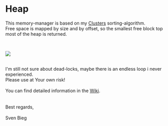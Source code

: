 <h1>Heap</h1>

<p>
This memory-manager is based on my <a href="http://www.github.com/svenbieg/clusters">Clusters</a> sorting-algorithm.<br />
Free space is mapped by size and by offset, so the smallest free block top most of the heap is returned.<br />
</p><br />

<img src="https://github.com/svenbieg/Heap/assets/12587394/790c421b-7795-490a-b8b0-4fde61498996" /><br />
<br />

<p>
I'm still not sure about dead-locks, maybe there is an endless loop i never experienced.<br />
Please use at Your own risk!<br />
<br />
You can find detailed information in the <a href="https://github.com/svenbieg/Heap/wiki">Wiki</a>.<br />
<br /><br />
Best regards,<br />
<br />
Sven Bieg
</p><br />

<br /><br /><br /><br /><br />
